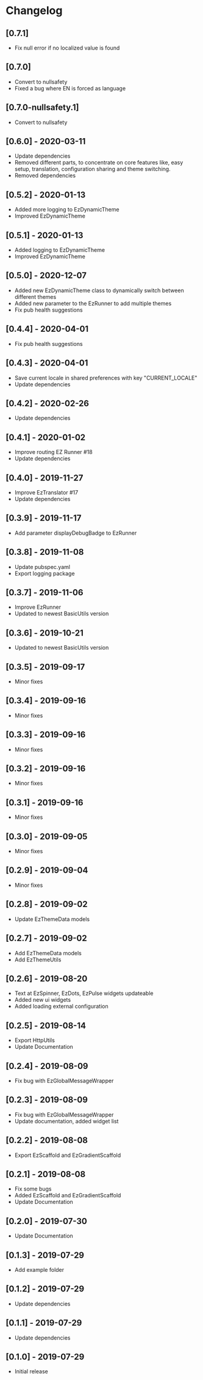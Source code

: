 # Changelog

## [0.7.1]

* Fix null error if no localized value is found

## [0.7.0]

* Convert to nullsafety
* Fixed a bug where EN is forced as language

## [0.7.0-nullsafety.1]

* Convert to nullsafety

## [0.6.0] - 2020-03-11

* Update dependencies
* Removed different parts, to concentrate on core features like, easy setup, translation, configuration sharing and theme switching.
* Removed dependencies

## [0.5.2] - 2020-01-13

* Added more logging to EzDynamicTheme
* Improved EzDynamicTheme

## [0.5.1] - 2020-01-13

* Added logging to EzDynamicTheme
* Improved EzDynamicTheme

## [0.5.0] - 2020-12-07

* Added new EzDynamicTheme class to dynamically switch between different themes
* Added new parameter to the EzRunner to add multiple themes
* Fix pub health suggestions

## [0.4.4] - 2020-04-01

* Fix pub health suggestions

## [0.4.3] - 2020-04-01

* Save current locale in shared preferences with key "CURRENT_LOCALE"
* Update dependencies

## [0.4.2] - 2020-02-26

* Update dependencies

## [0.4.1] - 2020-01-02

* Improve routing EZ Runner #18
* Update dependencies

## [0.4.0] - 2019-11-27

* Improve EzTranslator #17
* Update dependencies

## [0.3.9] - 2019-11-17

* Add parameter displayDebugBadge to EzRunner

## [0.3.8] - 2019-11-08

* Update pubspec.yaml
* Export logging package

## [0.3.7] - 2019-11-06

* Improve EzRunner
* Updated to newest BasicUtils version

## [0.3.6] - 2019-10-21

* Updated to newest BasicUtils version

## [0.3.5] - 2019-09-17

* Minor fixes

## [0.3.4] - 2019-09-16

* Minor fixes

## [0.3.3] - 2019-09-16

* Minor fixes

## [0.3.2] - 2019-09-16

* Minor fixes

## [0.3.1] - 2019-09-16

* Minor fixes

## [0.3.0] - 2019-09-05

* Minor fixes

## [0.2.9] - 2019-09-04

* Minor fixes

## [0.2.8] - 2019-09-02

* Update EzThemeData models

## [0.2.7] - 2019-09-02

* Add EzThemeData models
* Add EzThemeUtils

## [0.2.6] - 2019-08-20

* Text at EzSpinner, EzDots, EzPulse widgets updateable
* Added new ui widgets
* Added loading external configuration

## [0.2.5] - 2019-08-14

* Export HttpUtils
* Update Documentation

## [0.2.4] - 2019-08-09

* Fix bug with EzGlobalMessageWrapper

## [0.2.3] - 2019-08-09

* Fix bug with EzGlobalMessageWrapper
* Update documentation, added widget list

## [0.2.2] - 2019-08-08

* Export EzScaffold and EzGradientScaffold

## [0.2.1] - 2019-08-08

* Fix some bugs
* Added EzScaffold and EzGradientScaffold
* Update Documentation

## [0.2.0] - 2019-07-30

* Update Documentation

## [0.1.3] - 2019-07-29

* Add example folder

## [0.1.2] - 2019-07-29

* Update dependencies

## [0.1.1] - 2019-07-29

* Update dependencies

## [0.1.0] - 2019-07-29

* Initial release
